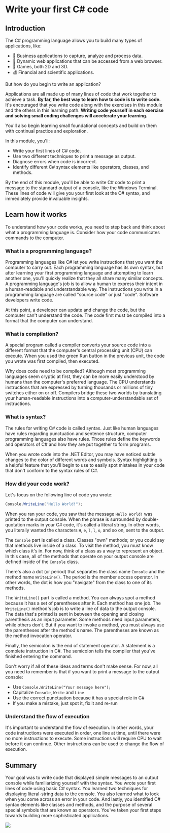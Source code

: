 # Write your first C# code

## Introduction

The C# programming language allows you to build many types of applications, like:

- 👔 Business applications to capture, analyze and process data.
- 🎩 Dynamic web applications that can be accessed from a web browser.
- 🎲 Games, both 2D and 3D.
- 💰 Financial and scientific applications.

But how do you begin to write an application?

Applications are all made up of many lines of code that work together to achieve a task. **By far, the best way to learn how to code is to write code.** It's encouraged that you write code along with the exercises in this module and the others in this learning path.
**Writing code yourself in each exercise and solving small coding challenges will accelerate your learning.**

You'll also begin learning small foundational concepts and build on them with continual practice and exploration.

In this module, you'll:

- Write your first lines of C# code.
- Use two different techniques to print a message as output.
- Diagnose errors when code is incorrect.
- Identify different C# syntax elements like operators, classes, and methods.

By the end of this module, you'll be able to write C# code to print a message to the standard output of a console, like the Windows Terminal. These lines of code will give you your first look at the C# syntax, and immediately provide invaluable insights.

## Learn how it works

To understand how your code works, you need to step back and think about what a programming language is. Consider how your code communicates commands to the computer.

### What is a programming language?

Programming languages like C# let you write instructions that you want the computer to carry out. Each programming language has its own syntax, but after learning your first programming language and attempting to learn another one, you'll quickly realize that they all share many similar concepts. A programming language's job is to allow a human to express their intent in a human-readable and understandable way. The instructions you write in a programming language are called "source code" or just "code". Software developers write code.

At this point, a developer can update and change the code, but the computer can't understand the code. The code first must be compiled into a format that the computer can understand.

### What is compilation?

A special program called a compiler converts your source code into a different format that the computer's central processing unit (CPU) can execute. When you used the green Run button in the previous unit, the code you wrote was first compiled, then executed.

Why does code need to be compiled? Although most programming languages seem cryptic at first, they can be more easily understood by humans than the computer's preferred language. The CPU understands instructions that are expressed by turning thousands or millions of tiny switches either on or off. Compilers bridge these two worlds by translating your human-readable instructions into a computer-understandable set of instructions.

### What is syntax?

The rules for writing C# code is called syntax. Just like human languages have rules regarding punctuation and sentence structure, computer programming languages also have rules. Those rules define the keywords and operators of C# and how they are put together to form programs.

When you wrote code into the .NET Editor, you may have noticed subtle changes to the color of different words and symbols. Syntax highlighting is a helpful feature that you'll begin to use to easily spot mistakes in your code that don't conform to the syntax rules of C#.

### How did your code work?

Let's focus on the following line of code you wrote:

```csharp
Console.WriteLine("Hello World!");
```

When you ran your code, you saw that the message `Hello World!` was printed to the output console. When the phrase is surrounded by double-quotation marks in your C# code, it's called a literal string. In other words, you literally wanted the characters `H`, `e`, `l`, `l`, `o`, and so on, sent to the output.

The `Console` part is called a class. Classes "own" methods; or you could say that methods live inside of a class. To visit the method, you must know which class it's in. For now, think of a class as a way to represent an object. In this case, all of the methods that operate on your output console are defined inside of the `Console` class.

There's also a dot (or period) that separates the class name `Console` and the method name `WriteLine()`. The period is the member access operator. In other words, the dot is how you "navigate" from the class to one of its methods.

The `WriteLine()` part is called a method. You can always spot a method because it has a set of parentheses after it. Each method has one job. The `WriteLine()` method's job is to write a line of data to the output console. The data that's printed is sent in between the opening and closing parenthesis as an input parameter. Some methods need input parameters, while others don't. But if you want to invoke a method, you must always use the parentheses after the method's name. The parentheses are known as the method invocation operator.

Finally, the semicolon is the end of statement operator. A statement is a complete instruction in C#. The semicolon tells the compiler that you've finished entering the command.

Don't worry if all of these ideas and terms don't make sense. For now, all you need to remember is that if you want to print a message to the output console:

- Use `Console.WriteLine("Your message here");`
- Capitalize `Console`, `Write` and `Line`
- Use the correct punctuation because it has a special role in C#
- If you make a mistake, just spot it, fix it and re-run

### Understand the flow of execution

It's important to understand the flow of execution. In other words, your code instructions were executed in order, one line at time, until there were no more instructions to execute. Some instructions will require CPU to wait before it can continue. Other instructions can be used to change the flow of execution.

## Summary

Your goal was to write code that displayed simple messages to an output console while familiarizing yourself with the syntax. You wrote your first lines of code using basic C# syntax. You learned two techniques for displaying literal-string data to the console. You also learned what to look when you come across an error in your code. And lastly, you identified C# syntax elements like classes and methods, and the purpose of several special symbols that are known as operators. You've taken your first steps towards building more sophisticated applications.

![](../../imgs/learn.microsoft.com_en-us_training_modules_csharp-write-first_7-summary(iPad%20Pro).png)
